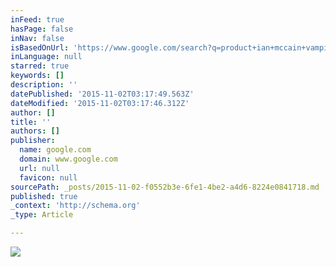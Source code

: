 ```yaml
---
inFeed: true
hasPage: false
inNav: false
isBasedOnUrl: 'https://www.google.com/search?q=product+ian+mccain+vampire+review&start=10&sa=N&espv=2&biw=1920&bih=969&tbm=isch&imgil=StkNNIU1fwy81M%253A%253Ba0zie7rKzA_-8M%253Bhttp%25253A%25252F%25252Fwww.amazon.com%25252FProduct-The-Line-Book-ebook%25252Fdp%25252FB00DP54F26&source=iu&pf=m&fir=StkNNIU1fwy81M%253A%252Ca0zie7rKzA_-8M%252C_&usg=__Eowh2RHn_rExzb0SRRXs_EsPvMs%3D&ved=0CFsQyjc4CmoVChMIvu7ag97wyAIVCWImCh03RAGv&ei=E9A2Vv6YA4nEmQG3iIX4Cg#imgrc=rEVVJVxEW2f_QM%3A&usg=__Eowh2RHn_rExzb0SRRXs_EsPvMs%3D'
inLanguage: null
starred: true
keywords: []
description: ''
datePublished: '2015-11-02T03:17:49.563Z'
dateModified: '2015-11-02T03:17:46.312Z'
author: []
title: ''
authors: []
publisher:
  name: google.com
  domain: www.google.com
  url: null
  favicon: null
sourcePath: _posts/2015-11-02-f0552b3e-6fe1-4be2-a4d6-8224e0841718.md
published: true
_context: 'http://schema.org'
_type: Article

---
```

![](http://i.ytimg.com/vi/i-LI0cdPui0/0.jpg)